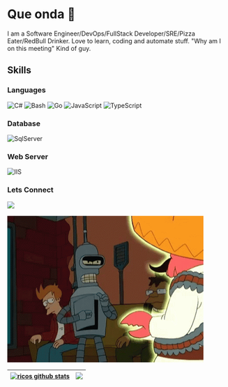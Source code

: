 # Que onda 🤙

I am a Software Engineer/DevOps/FullStack Developer/SRE/Pizza Eater/RedBull Drinker. Love to learn, coding and automate stuff. "Why am I on this meeting" Kind of guy.

## Skills

### Languages

![C#](https://img.shields.io/badge/csharp-000000?style=for-the-badge&logo=csharp&logoColor=white)
![Bash](https://img.shields.io/badge/shell_script-000000?style=for-the-badge&logo=gnu-bash&logoColor=white)
![Go](https://img.shields.io/badge/go-000000?style=for-the-badge&logo=go&logoColor=white)
![JavaScript](https://img.shields.io/badge/javascript-000000?style=for-the-badge&logo=javascript&logoColor=white)
![TypeScript](https://img.shields.io/badge/typescript-000000?style=for-the-badge&logo=typescript&logoColor=white)

### Database

![SqlServer](https://img.shields.io/badge/sqlserver-000000?style=for-the-badge&logo=sqlserver&logoColor=white)

### Web Server

![IIS](https://img.shields.io/badge/iis-000000?style=for-the-badge&logo=iis&logoColor=white)

### Lets Connect

[<img src="https://img.shields.io/badge/linkedin-000000?&style=for-the-badge&logo=linkedin&logoColor=white&color=black" />](https://www.linkedin.com/in/manuelmartinrico/)


<img src="futurama-bender.gif">

| <a href="https://github.com/launchrico/github-readme-stats"><img align="center" src="https://github-readme-stats.vercel.app/api?username=launchrico&show_icons=true&include_all_commits=true&theme=buefy&hide_border=true" alt="ricos github stats" /></a> | <a href="https://github.com/launchrico/github-readme-stats"><img align="center" src="https://github-readme-stats.vercel.app/api/top-langs/?username=launchrico&layout=compact&theme=buefy&hide_border=true" /></a> |
| ------------- | ------------- |

<!--
**LaunchRico/LaunchRico** is a ✨ _special_ ✨ repository because its `README.md` (this file) appears on your GitHub profile.

Here are some ideas to get you started:

- 🔭 I’m currently working on ...
- 🌱 I’m currently learning ...
- 👯 I’m looking to collaborate on ...
- 🤔 I’m looking for help with ...
- 💬 Ask me about ...
- 📫 How to reach me: ...
- 😄 Pronouns: ...
- ⚡ Fun fact: ...
-->
